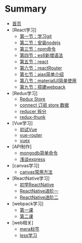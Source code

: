 # Summary

* [首页](README.md)
* [React学习]
  - [第一节：学习git](./react/git.md)
  - [第二节：安装nodejs](./react/nodejs.md)
  - [第三节：npm命令](./react/npm.md)
  - [第四节：es6新增语法](./react/es6.md)
  - [第五节：react](./react/react.md)
  - [第六节：reactRouter](./react/reactRouter.md)
  - [第七节：ajax简单介绍](./react/ajax.md)
  - [第八节：materialUI简单使用](./react/ui.md)
  - [第九节：搭建webpack](./react/webpack.md)
* [Redux学习]
  - [Redux Store](./redux/store.md)
  - [connect 订阅 store 数据](./redux/connect.md)
  - [reducer 拆分](./redux/combine-reducers.md)
  - [redux-thunk](./redux/thunk.md)
* [Vue学习]
  - [初试Vue](./vue/vue.md)
  - [vue-router](./vue/vue-router.md)
  - [vuex](./vue/vuex.md)
* [API制作]
  - [mongodb简单命令](./express/mongodb.md)
  - [浅谈express](./express/express.md)
* [canvas学习]
  - [canvas常用方法](./canvas/1-canvas.md)
* [ReactNative学习]
  - [初学ReactNative](./react-native/1-reactNative.md)
  - [ReactNative进阶一](./react-native/2-reactNative.md)
  - [ReactNative进阶二](./react-native/3-reactNative.md)
* [webpack学习]
    - [第一课](./webpack/1-webpack.md)
    - [第二课](./webpack/2-webpack.md)
* [web相关]
  - [mera标签](./web/meta.md)
  - [less学习](./web/less1.md)

